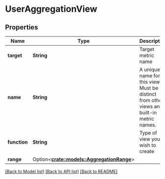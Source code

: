 # UserAggregationView

## Properties

Name | Type | Description | Notes
------------ | ------------- | ------------- | -------------
**target** | **String** | Target metric name | 
**name** | **String** | A unique name for this view. Must be distinct from other views and built-in metric names. | 
**function** | **String** | Type of view you wish to create | 
**range** | Option<[**crate::models::AggregationRange**](AggregationRange.md)> |  | [optional]

[[Back to Model list]](../README.md#documentation-for-models) [[Back to API list]](../README.md#documentation-for-api-endpoints) [[Back to README]](../README.md)


